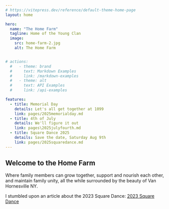 ```yaml
---
# https://vitepress.dev/reference/default-theme-home-page
layout: home

hero:
  name: "The Home Farm"
  tagline: Home of the Young Clan
  image:
    src: home-farm-2.jpg
    alt: The Home Farm


# actions:
  #   - theme: brand
  #     text: Markdown Examples
  #     link: /markdown-examples
  #   - theme: alt
  #     text: API Examples
  #     link: /api-examples

features:
  - title: Memorial Day
    details: Let's all get together at 1099
    link: pages/2025memorialday.md
  - title: 4th of July
    details: We'll figure it out
    link: pages\2025julyfourth.md
  - title: Square Dance 2025
    details: Save the date, Saturday Aug 9th
    link: pages/2025squaredance.md
---
```


## Welcome to the Home Farm

Where family members can grow together, support and nourish each other, and maintain family
unity, all the while surrounded by the beauty of Van Hornesville NY.

I stumbled upon an article about the 2023 Square Dance: [2023 Square Dance](https://www.allotsego.com/forever-young-the-home-farm-family-dance-goes-on/)
